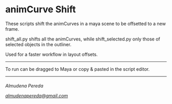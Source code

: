 # animCurve Shift

These scripts shift the animCurves in a maya scene to be offsetted to a new frame.

shift_all.py shifts all the animCurves, while shift_selected.py only those of selected objects in the outliner.

Used for a faster workflow in layout offsets.

-----------------------------------------------------------------

To run can be dragged to Maya or copy & pasted in the script editor.

-----------------------------------------------------------------

<h6>Almudena Pereda

almudenapereda@gmail.com</h6>

